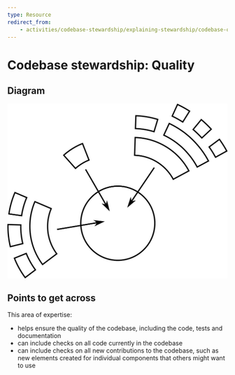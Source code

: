 ```yaml
---
type: Resource
redirect_from:
    - activities/codebase-stewardship/explaining-stewardship/codebase-quality
---
```


# Codebase stewardship: Quality

## Diagram

![graphical representation of incoming contributions to a codebase](codebase-quality.svg)

## Points to get across

This area of expertise:

* helps ensure the quality of the codebase, including the code, tests and documentation
* can include checks on all code currently in the codebase
* can include checks on all new contributions to the codebase, such as new elements created for individual components that others might want to use
